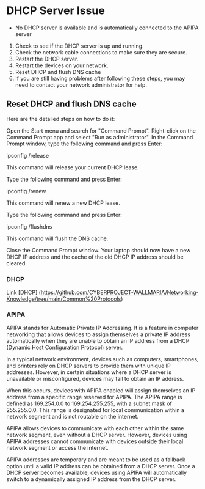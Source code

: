 # DHCP Server Issue
 * No DHCP server is available and is automatically connected to the APIPA server

1. Check to see if the DHCP server is up and running.
2. Check the network cable connections to make sure they are secure.
3. Restart the DHCP server.
4. Restart the devices on your network.
5. Reset DHCP and flush DNS cache
6. If you are still having problems after following these steps, you may need to contact your network administrator for help.

## Reset DHCP and flush DNS cache
Here are the detailed steps on how to do it:

Open the Start menu and search for "Command Prompt".
Right-click on the Command Prompt app and select "Run as administrator".
In the Command Prompt window, type the following command and press Enter:

ipconfig /release

This command will release your current DHCP lease.

Type the following command and press Enter:

ipconfig /renew

This command will renew a new DHCP lease.

Type the following command and press Enter:

ipconfig /flushdns

This command will flush the DNS cache.

Close the Command Prompt window.
Your laptop should now have a new DHCP IP address and the cache of the old DHCP IP address should be cleared.


### DHCP
Link [DHCP] (https://github.com/CYBERPROJECT-WALLMARIA/Networking-Knowledge/tree/main/Common%20Protocols)

### APIPA
APIPA stands for Automatic Private IP Addressing. It is a feature in computer networking that allows devices to assign themselves a private IP address automatically when they are unable to obtain an IP address from a DHCP (Dynamic Host Configuration Protocol) server.

In a typical network environment, devices such as computers, smartphones, and printers rely on DHCP servers to provide them with unique IP addresses. However, in certain situations where a DHCP server is unavailable or misconfigured, devices may fail to obtain an IP address.

When this occurs, devices with APIPA enabled will assign themselves an IP address from a specific range reserved for APIPA. The APIPA range is defined as 169.254.0.0 to 169.254.255.255, with a subnet mask of 255.255.0.0. This range is designated for local communication within a network segment and is not routable on the internet.

APIPA allows devices to communicate with each other within the same network segment, even without a DHCP server. However, devices using APIPA addresses cannot communicate with devices outside their local network segment or access the internet.

APIPA addresses are temporary and are meant to be used as a fallback option until a valid IP address can be obtained from a DHCP server. Once a DHCP server becomes available, devices using APIPA will automatically switch to a dynamically assigned IP address from the DHCP server.

